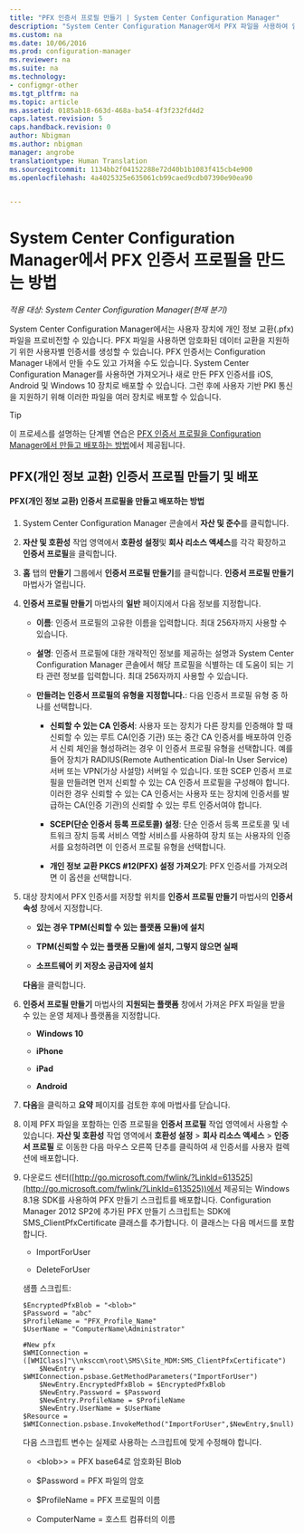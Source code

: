 ```yaml
---
title: "PFX 인증서 프로필 만들기 | System Center Configuration Manager"
description: "System Center Configuration Manager에서 PFX 파일을 사용하여 암호화된 데이터 교환을 지원하기 위한 사용자별 인증서를 생성하는 방법을 알아봅니다."
ms.custom: na
ms.date: 10/06/2016
ms.prod: configuration-manager
ms.reviewer: na
ms.suite: na
ms.technology:
- configmgr-other
ms.tgt_pltfrm: na
ms.topic: article
ms.assetid: 0185ab18-663d-468a-ba54-4f3f232fd4d2
caps.latest.revision: 5
caps.handback.revision: 0
author: Nbigman
ms.author: nbigman
manager: angrobe
translationtype: Human Translation
ms.sourcegitcommit: 1134bb2f04152288e72d40b1b1083f415cb4e900
ms.openlocfilehash: 4a4025325e635061cb99caed9cdb07390e90ea90


---
```

# <a name="how-to-create-pfx-certificate-profiles-in-system-center-configuration-manager"></a>System Center Configuration Manager에서 PFX 인증서 프로필을 만드는 방법

*적용 대상: System Center Configuration Manager(현재 분기)*


System Center Configuration Manager에서는 사용자 장치에 개인 정보 교환(.pfx) 파일을 프로비전할 수 있습니다. PFX 파일을 사용하면 암호화된 데이터 교환을 지원하기 위한 사용자별 인증서를 생성할 수 있습니다. PFX 인증서는 Configuration Manager 내에서 만들 수도 있고 가져올 수도 있습니다. System Center Configuration Manager를 사용하면 가져오거나 새로 만든 PFX 인증서를 iOS, Android 및 Windows 10 장치로 배포할 수 있습니다. 그런 후에 사용자 기반 PKI 통신을 지원하기 위해 이러한 파일을 여러 장치로 배포할 수 있습니다.  

> [!TIP]  
>  이 프로세스를 설명하는 단계별 연습은 [PFX 인증서 프로필을 Configuration Manager에서 만들고 배포하는 방법](http://blogs.technet.com/b/karanrustagi/archive/2015/09/01/how-to-create-and-deploy-pfx-certificate-profiles-in-configuration-manager.aspx)에서 제공됩니다.  

## <a name="create-and-deploy-personal-information-exchange-pfx-certificate-profiles"></a>PFX(개인 정보 교환) 인증서 프로필 만들기 및 배포  

#### <a name="how-to-create-and-deploy-a-personal-information-exchange-pfx-certificate-profile"></a>PFX(개인 정보 교환) 인증서 프로필을 만들고 배포하는 방법  

1.  System Center Configuration Manager 콘솔에서 **자산 및 준수**를 클릭합니다.  

2.  **자산 및 호환성** 작업 영역에서 **호환성 설정**및 **회사 리소스 액세스**를 각각 확장하고 **인증서 프로필**을 클릭합니다.  

3.  **홈** 탭의 **만들기** 그룹에서 **인증서 프로필 만들기**를 클릭합니다. **인증서 프로필 만들기** 마법사가 열립니다.  

4.  **인증서 프로필 만들기** 마법사의 **일반** 페이지에서 다음 정보를 지정합니다.  

    -   **이름**: 인증서 프로필의 고유한 이름을 입력합니다. 최대 256자까지 사용할 수 있습니다.  

    -   **설명**: 인증서 프로필에 대한 개략적인 정보를 제공하는 설명과 System Center Configuration Manager 콘솔에서 해당 프로필을 식별하는 데 도움이 되는 기타 관련 정보를 입력합니다. 최대 256자까지 사용할 수 있습니다.  

    -   **만들려는 인증서 프로필의 유형을 지정합니다.**: 다음 인증서 프로필 유형 중 하나를 선택합니다.  

        -   **신뢰할 수 있는 CA 인증서**: 사용자 또는 장치가 다른 장치를 인증해야 할 때 신뢰할 수 있는 루트 CA(인증 기관) 또는 중간 CA 인증서를 배포하여 인증서 신뢰 체인을 형성하려는 경우 이 인증서 프로필 유형을 선택합니다. 예를 들어 장치가 RADIUS(Remote Authentication Dial-In User Service) 서버 또는 VPN(가상 사설망) 서버일 수 있습니다. 또한 SCEP 인증서 프로필을 만들려면 먼저 신뢰할 수 있는 CA 인증서 프로필을 구성해야 합니다. 이러한 경우 신뢰할 수 있는 CA 인증서는 사용자 또는 장치에 인증서를 발급하는 CA(인증 기관)의 신뢰할 수 있는 루트 인증서여야 합니다.  

        -   **SCEP(단순 인증서 등록 프로토콜) 설정**: 단순 인증서 등록 프로토콜 및 네트워크 장치 등록 서비스 역할 서비스를 사용하여 장치 또는 사용자의 인증서를 요청하려면 이 인증서 프로필 유형을 선택합니다.  

        -   **개인 정보 교환 PKCS #12(PFX) 설정 가져오기**: PFX 인증서를 가져오려면 이 옵션을 선택합니다.  

5.  대상 장치에서 PFX 인증서를 저장할 위치를 **인증서 프로필 만들기** 마법사의 **인증서 속성** 창에서 지정합니다.  

    -   **있는 경우 TPM(신뢰할 수 있는 플랫폼 모듈)에 설치**  

    -   **TPM(신뢰할 수 있는 플랫폼 모듈)에 설치, 그렇지 않으면 실패**  

    -   **소프트웨어 키 저장소 공급자에 설치**  

     **다음**을 클릭합니다.  

6.  **인증서 프로필 만들기** 마법사의 **지원되는 플랫폼** 창에서 가져온 PFX 파일을 받을 수 있는 운영 체제나 플랫폼을 지정합니다.  

    -   **Windows 10**  

    -   **iPhone**  

    -   **iPad**  

    -   **Android**  

7.  **다음**을 클릭하고 **요약** 페이지를 검토한 후에 마법사를 닫습니다.  

8.  이제 PFX 파일을 포함하는 인증 프로필을 **인증서 프로필** 작업 영역에서 사용할 수 있습니다.  **자산 및 호환성** 작업 영역에서 **호환성 설정** > **회사 리소스 액세스** > **인증서 프로필** 로 이동한 다음 마우스 오른쪽 단추를 클릭하여 새 인증서를 사용자 컬렉션에 배포합니다.  

9. 다운로드 센터([http://go.microsoft.com/fwlink/?LinkId=613525](http://go.microsoft.com/fwlink/?LinkId=613525))에서 제공되는 Windows 8.1용 SDK를 사용하여 PFX 만들기 스크립트를 배포합니다. Configuration Manager 2012 SP2에 추가된 PFX 만들기 스크립트는 SDK에 SMS_ClientPfxCertificate 클래스를 추가합니다. 이 클래스는 다음 메서드를 포함합니다.  

    -   ImportForUser  

    -   DeleteForUser  

     샘플 스크립트:  

    ```  
    $EncryptedPfxBlob = "<blob>"  
    $Password = "abc"  
    $ProfileName = "PFX_Profile_Name"  
    $UserName = "ComputerName\Administrator"  

    #New pfx  
    $WMIConnection = ([WMIClass]"\\nksccm\root\SMS\Site_MDM:SMS_ClientPfxCertificate")  
        $NewEntry = $WMIConnection.psbase.GetMethodParameters("ImportForUser")  
        $NewEntry.EncryptedPfxBlob = $EncryptedPfxBlob  
        $NewEntry.Password = $Password  
        $NewEntry.ProfileName = $ProfileName  
        $NewEntry.UserName = $UserName  
    $Resource = $WMIConnection.psbase.InvokeMethod("ImportForUser",$NewEntry,$null)  

    ```  

     다음 스크립트 변수는 실제로 사용하는 스크립트에 맞게 수정해야 합니다.  

    -   <blob\>> = PFX base64로 암호화된 Blob  

    -   $Password = PFX 파일의 암호  

    -   $ProfileName = PFX 프로필의 이름  

    -   ComputerName = 호스트 컴퓨터의 이름  



<!--HONumber=Nov16_HO1-->


